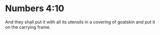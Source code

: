 # Numbers 4:10

And they shall put it with all its utensils in a covering of goatskin and put it on the carrying frame.
